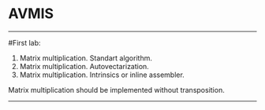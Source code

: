# AVMIS
__________________________________________________________________


#First lab:
1. Matrix multiplication. Standart algorithm.
2. Matrix multiplication. Autovectarization.
3. Matrix multiplication. Intrinsics or inline assembler.

Matrix multiplication should be implemented without transposition.
__________________________________________________________________

